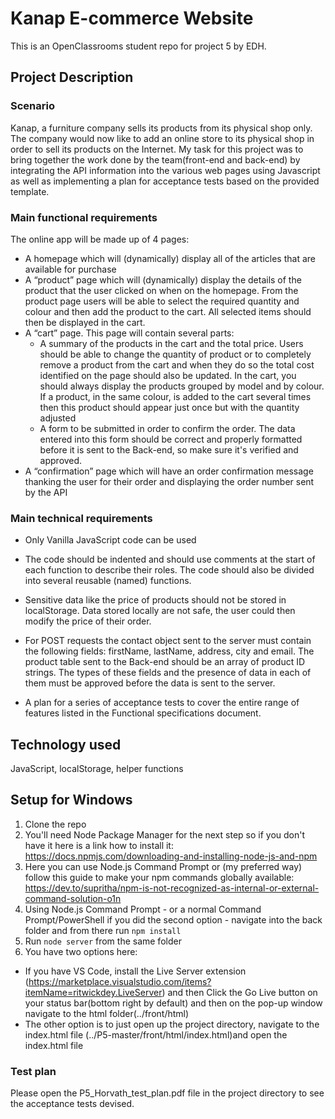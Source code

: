 # Kanap E-commerce Website

This is an OpenClassrooms student repo for project 5 by EDH.

## Project Description

### Scenario  

Kanap, a furniture company sells its products from its physical shop only. The company would now like to add an online store to its physical shop in order to sell its products on the Internet.
My task for this project was to bring together the work done by the team(front-end and back-end) by integrating the API information into the various web pages using Javascript as well as implementing a plan for acceptance tests based on the provided template.

### Main functional requirements  

The online app will be made up of 4 pages:
- A homepage which will (dynamically) display all of the articles that are available for
purchase 
- A “product” page which will (dynamically) display the details of the product that the
user clicked on when on the homepage. From the product page users will be able to
select the required quantity and colour and then add the product to the cart. All selected items should then be displayed in the cart.
- A “cart” page. This page will contain several parts:
  - A summary of the products in the cart and the total price. Users should be able to change the quantity of product or to completely remove a product from
the cart and when they do so the total cost identified on the page should also be updated. In the cart, you should always display the products grouped by model and by colour. If a product, in the same colour, is added to the cart several times then this product should appear just once but with the quantity adjusted
  - A form to be submitted in order to confirm the order. The data entered into this form should be correct and properly formatted before it is sent to the Back-end, so make sure it's verified and approved.
- A “confirmation” page which will have an order confirmation message thanking the user for their order and
displaying the order number sent by the API

### Main technical requirements

- Only Vanilla JavaScript code can be used 
- The code should be indented and should use comments at the start of each function to
describe their roles. The code should also be divided into several reusable (named) functions.
- Sensitive data like the price of products should not be stored in localStorage. Data stored
locally are not safe, the user could then modify the price of their order.
- For POST requests the contact object sent to the server must contain the following fields:
firstName, lastName, address, city and email. The product table sent to the Back-end should
be an array of product ID strings. The types of these fields and the presence of data in each
of them must be approved before the data is sent to the server.

- A plan for a series of acceptance tests to cover the entire range of features listed in the Functional specifications document.

## Technology used

JavaScript, localStorage, helper functions

## Setup for Windows

1. Clone the repo
2. You'll need Node Package Manager for the next step so if you don't have it here is a link how to install it: https://docs.npmjs.com/downloading-and-installing-node-js-and-npm
3. Here you can use Node.js Command Prompt or (my preferred way) follow this guide to make your npm commands globally available: https://dev.to/supritha/npm-is-not-recognized-as-internal-or-external-command-solution-o1n
4. Using Node.js Command Prompt - or a normal Command Prompt/PowerShell if you did the second option - navigate into the back folder and from there run `npm install`
5. Run `node server` from the same folder 
6. You have two options here: 
  - If you have VS Code, install the Live Server extension (https://marketplace.visualstudio.com/items?itemName=ritwickdey.LiveServer) and then Click the Go Live button on your status bar(bottom right by default) and then on the pop-up window navigate to the html folder(../front/html)
  - The other option is to just open up the project directory, navigate to the index.html file  (../P5-master/front/html/index.html)and open the index.html file

### Test plan

Please open the P5_Horvath_test_plan.pdf file in the project directory to see the acceptance tests devised.
